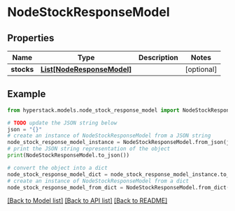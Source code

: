 # NodeStockResponseModel


## Properties

Name | Type | Description | Notes
------------ | ------------- | ------------- | -------------
**stocks** | [**List[NodeResponseModel]**](NodeResponseModel.md) |  | [optional] 

## Example

```python
from hyperstack.models.node_stock_response_model import NodeStockResponseModel

# TODO update the JSON string below
json = "{}"
# create an instance of NodeStockResponseModel from a JSON string
node_stock_response_model_instance = NodeStockResponseModel.from_json(json)
# print the JSON string representation of the object
print(NodeStockResponseModel.to_json())

# convert the object into a dict
node_stock_response_model_dict = node_stock_response_model_instance.to_dict()
# create an instance of NodeStockResponseModel from a dict
node_stock_response_model_from_dict = NodeStockResponseModel.from_dict(node_stock_response_model_dict)
```
[[Back to Model list]](../README.md#documentation-for-models) [[Back to API list]](../README.md#documentation-for-api-endpoints) [[Back to README]](../README.md)


